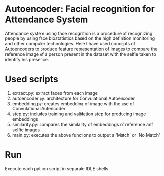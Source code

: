 # Autoencoder: Facial recognition for Attendance System
Attendance system using face recognition is a procedure of recognizing people by using face biostatistics based on the high definition monitoring and other computer technologies.
Here I have used concepts of Autoencoders to produce feature representation of images to compare the reference image of a person present in the dataset with the selfie taken to identify his presence.

# Used scripts

1. extract.py: extract faces from each image
2. autoencoder.py: architecture for Convulational Autoencoder
3. embedding.py: creates embedding of image with the use of Convulational Autencoder
4. step.py: includes training and validation step for producing image embeddings
5. similarity.py: compares the similarity of embeddings of reference anf selfie images 
6. main.py: executes the above functions to output a 'Match' or 'No Match'

# Run
Execute each python script in separate IDLE shells  

